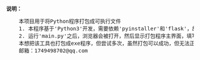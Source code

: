 **说明：**
<pre>
    本项目用于将Python程序打包成可执行文件
    1. 本程序基于'Python3'开发，需要依赖'pyinstaller'和'flask'，故运行'main.py'之前请保证已经安装这两个库
    2. 运行'main.py'之后，浏览器会被打开，然后显示打包程序主界面，填写参数之后即可开始打包！
    本想把该工具也打包成exe程序，但尝试多次，虽然打包可以成功，但无法正常运行。欢迎有兴趣的共同探讨。
    邮箱：1749498702@qq.com
</pre>